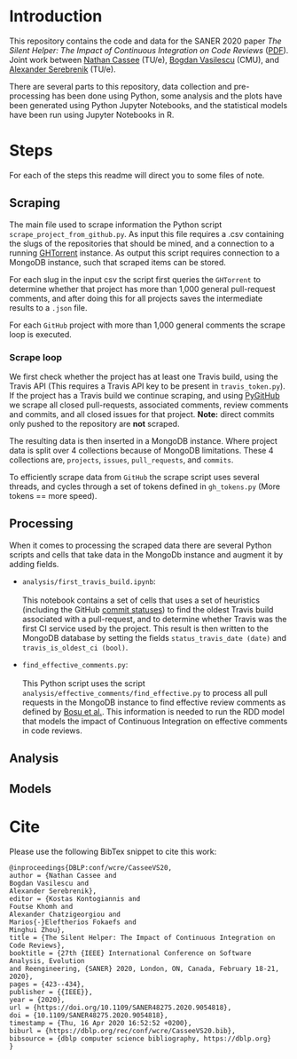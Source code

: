 # Introduction

This repository contains the code and data for the SANER 2020 paper 
_The Silent Helper: The Impact of Continuous Integration on Code Reviews_ ([PDF](https://cassee.dev/files/CI-silent.pdf)). Joint work between
[Nathan Cassee](https://cassee.dev) (TU/e), [Bogdan Vasilescu](https://bvasiles.github.io/) (CMU), 
and [Alexander Serebrenik](https://www.win.tue.nl/~aserebre/) (TU/e). 

There are several parts to this repository, data collection and pre-processing has been done using
Python, some analysis and the plots have been generated using Python Jupyter Notebooks, and 
the statistical models have been run using Jupyter Notebooks in R. 

# Steps

For each of the steps this readme will direct you to some files of note. 

## Scraping

The main file used to scrape information the Python script
`scrape_project_from_github.py`. As input this file requires
a .csv containing the slugs of the repositories that should be 
mined, and a connection to a running [GHTorrent](http://ghtorrent.org/) 
instance. As output this script requires connection to a MongoDB
instance, such that scraped items can be stored. 

For each slug in the input csv the script first queries the `GHTorrent`
to determine whether that project has more than 1,000 general 
pull-request comments, and after doing this for all projects
saves the intermediate results to a `.json` file.

For each `GitHub` project with more than 1,000 general comments
the scrape loop is executed.

### Scrape loop

We first check whether the project has at least one Travis build,
using the Travis API (This requires a Travis API key to be present in
`travis_token.py`). If the project has a Travis build
we continue scraping, and using 
[PyGitHub](https://pygithub.readthedocs.io/en/latest/introduction.html)
we scrape all closed pull-requests, associated comments, review comments
and commits, and all closed issues for that project. **Note:** direct commits
only pushed to the repository are **not** scraped. 

The resulting data is then inserted in a MongoDB instance. Where project
data is split over 4 collections because of MongoDB limitations. These
4 collections are, `projects`, `issues`, `pull_requests`, and `commits`.

To efficiently scrape data from `GitHub` the scrape script uses several
threads, and cycles through a set of tokens defined in `gh_tokens.py`
(More tokens == more speed).

## Processing

When it comes to processing the scraped data there are several Python
scripts and cells that take data in the MongoDb instance and augment it
by adding fields. 

* `analysis/first_travis_build.ipynb`:<br><br>
This notebook contains a set of cells that uses a set 
of heuristics (including the GitHub 
[commit statuses](https://developer.github.com/v3/repos/statuses/)) to
find the oldest Travis build associated with a pull-request, and to determine
whether Travis was the first CI service used by the project. This result is then
written to the MongoDB database by setting the fields `status_travis_date (date)`
and `travis_is_oldest_ci (bool)`. 

* `find_effective_comments.py`: <br><br>
This Python script uses the script `analysis/effective_comments/find_effective.py`
to process all pull requests in the MongoDB instance to find effective
review comments as defined by 
[Bosu et al.](https://www.microsoft.com/en-us/research/publication/characteristics-of-useful-code-reviews-an-empirical-study-at-microsoft/).
This information is needed to run the RDD model that models the impact
of Continuous Integration on effective comments in code reviews. 




## Analysis

## Models

# Cite

Please use the following BibTex snippet to cite this work:

```
@inproceedings{DBLP:conf/wcre/CasseeVS20,
author = {Nathan Cassee and
Bogdan Vasilescu and
Alexander Serebrenik},
editor = {Kostas Kontogiannis and
Foutse Khomh and
Alexander Chatzigeorgiou and
Marios{-}Eleftherios Fokaefs and
Minghui Zhou},
title = {The Silent Helper: The Impact of Continuous Integration on Code Reviews},
booktitle = {27th {IEEE} International Conference on Software Analysis, Evolution
and Reengineering, {SANER} 2020, London, ON, Canada, February 18-21,
2020},
pages = {423--434},
publisher = {{IEEE}},
year = {2020},
url = {https://doi.org/10.1109/SANER48275.2020.9054818},
doi = {10.1109/SANER48275.2020.9054818},
timestamp = {Thu, 16 Apr 2020 16:52:52 +0200},
biburl = {https://dblp.org/rec/conf/wcre/CasseeVS20.bib},
bibsource = {dblp computer science bibliography, https://dblp.org}
}
```
